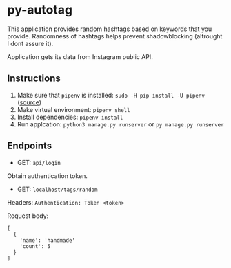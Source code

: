 # py-autotag

This application provides random hashtags based on keywords that you provide. Randomness of hashtags helps prevent shadowblocking (altrought I dont assure it).

Application gets its data from Instagram public API.

## Instructions

1. Make sure that `pipenv` is installed: `sudo -H pip install -U pipenv` ([source](https://stackoverflow.com/a/47898336))
2. Make virtual environment: `pipenv shell`
3. Install dependencies: `pipenv install`
4. Run applcation: `python3 manage.py runserver` or `py manage.py runserver`

## Endpoints

- GET: `api/login`

Obtain authentication token.

- GET: `localhost/tags/random`

Headers: `Authentication: Token <token>`

Request body:

```
[
  {
    'name': 'handmade'
    'count': 5
  }
]
```
